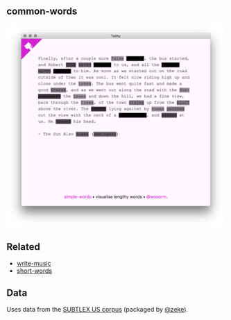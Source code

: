 ## common-words

[![screenshot](screenshot.png)](http://wooorm.com/common-words)

## Related

*   [write-music](http://github.com/wooorm/write-music)
*   [short-words](http://github.com/wooorm/short-words)

## Data

Uses data from the [SUBTLEX US corpus][subtlex] (packaged by [@zeke][]).

[subtlex]: https://www.npmjs.com/package/subtlex-word-frequencies

[@zeke]: https://github.com/zeke
